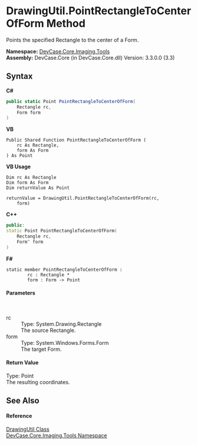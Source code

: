 # DrawingUtil.PointRectangleToCenterOfForm Method 
 

Points the specified Rectangle to the center of a Form.

**Namespace:**&nbsp;<a href="N_DevCase_Core_Imaging_Tools">DevCase.Core.Imaging.Tools</a><br />**Assembly:**&nbsp;DevCase.Core (in DevCase.Core.dll) Version: 3.3.0.0 (3.3)

## Syntax

**C#**<br />
``` C#
public static Point PointRectangleToCenterOfForm(
	Rectangle rc,
	Form form
)
```

**VB**<br />
``` VB
Public Shared Function PointRectangleToCenterOfForm ( 
	rc As Rectangle,
	form As Form
) As Point
```

**VB Usage**<br />
``` VB Usage
Dim rc As Rectangle
Dim form As Form
Dim returnValue As Point

returnValue = DrawingUtil.PointRectangleToCenterOfForm(rc, 
	form)
```

**C++**<br />
``` C++
public:
static Point PointRectangleToCenterOfForm(
	Rectangle rc, 
	Form^ form
)
```

**F#**<br />
``` F#
static member PointRectangleToCenterOfForm : 
        rc : Rectangle * 
        form : Form -> Point 

```


#### Parameters
&nbsp;<dl><dt>rc</dt><dd>Type: System.Drawing.Rectangle<br />The source Rectangle.</dd><dt>form</dt><dd>Type: System.Windows.Forms.Form<br />The target Form.</dd></dl>

#### Return Value
Type: Point<br />The resulting coordinates.

## See Also


#### Reference
<a href="T_DevCase_Core_Imaging_Tools_DrawingUtil">DrawingUtil Class</a><br /><a href="N_DevCase_Core_Imaging_Tools">DevCase.Core.Imaging.Tools Namespace</a><br />